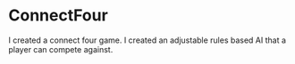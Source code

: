 # ConnectFour
I created a connect four game. I created an adjustable rules based AI that a player can compete against.
